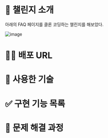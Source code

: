 # 📢 챌린지 소개
아래의 FAQ 페이지를 클론 코딩하는 챌린지를 해보았다.

![image](https://user-images.githubusercontent.com/101965666/215253278-816b1f3b-ff74-4cbf-913a-866ecf355847.jpg)


# 💁‍♀️ 배포 URL

# 🧹 사용한 기술

# ✅ 구현 기능 목록

# 🔎 문제 해결 과정

